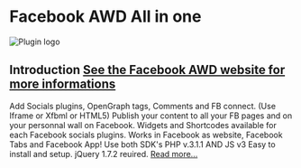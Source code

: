 Facebook AWD All in one
==============

![Plugin logo][logo]

Introduction [See the Facebook AWD website for more informations](http://facebook-awd.ahwebdev.fr "Facebook AWD all in one")
--------------
Add Socials plugins, OpenGraph tags, Comments and FB connect. (Use Iframe or Xfbml or HTML5)
Publish your content to all your FB pages and on your personnal wall on Facebook.
Widgets and Shortcodes available for each Facebook socials plugins.
Works in Facebook as website, Facebook Tabs and Facebook App!
Use both SDK's PHP v.3.1.1 AND JS v3
Easy to install and setup.
jQuery 1.7.2 reuired.
[Read more...](http://facebook-awd.ahwebdev.fr/features/ "Features of Facebook AWD")


[logo]: http://www.ahwebdev.fr/wp-content/uploads/2011/06/facebook_awd_all_in_one_556x180.png "Facebook AWD Logo"